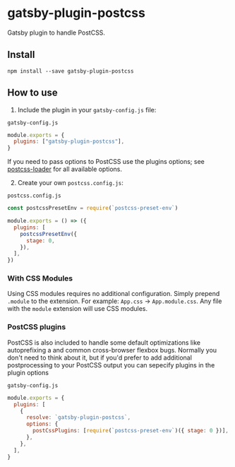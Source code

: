 # gatsby-plugin-postcss

Gatsby plugin to handle PostCSS.

## Install

`npm install --save gatsby-plugin-postcss`

## How to use

1.  Include the plugin in your `gatsby-config.js` file:

`gatsby-config.js`

```js
module.exports = {
  plugins: ["gatsby-plugin-postcss"],
}
```

If you need to pass options to PostCSS use the plugins options; see [postcss-loader](https://github.com/postcss/postcss-loader)
for all available options.

2.  Create your own `postcss.config.js`:

`postcss.config.js`

```js
const postcssPresetEnv = require(`postcss-preset-env`)

module.exports = () => ({
  plugins: [
    postcssPresetEnv({
      stage: 0,
    }),
  ],
})
```

### With CSS Modules

Using CSS modules requires no additional configuration. Simply prepend `.module` to the extension. For example: `App.css` -> `App.module.css`.
Any file with the `module` extension will use CSS modules.

### PostCSS plugins

PostCSS is also included to handle some default optimizations like autoprefixing a
and common cross-browser flexbox bugs. Normally you don't need to think about it, but if
you'd prefer to add additional postprocessing to your PostCSS output you can sepecify plugins
in the plugin options

`gatsby-config.js`

```js
module.exports = {
  plugins: [
    {
      resolve: `gatsby-plugin-postcss`,
      options: {
        postCssPlugins: [require(`postcss-preset-env`)({ stage: 0 })],
      },
    },
  ],
}
```
